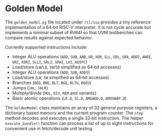 # Golden Model

The `golden_model.py` file located under `rtl/isa` provides a tiny reference
implementation of a 64‑bit RISC‑V interpreter. It is not cycle accurate but
implements a minimal subset of RV64I so that UVM testbenches can compare
results against expected behavior.

Currently supported instructions include:

- Integer ALU operations (`ADD`, `SUB`, `AND`, `OR`, `XOR`,
  `SLL`, `SRL`, `SRA`, `ADDI`, `ANDI`, `ORI`, `XORI`,
  `SLLI`, `SRLI`, `SRAI`, `LUI`, `AUIPC`)
- Load/store (`LW`/`LD`, `SW`/`SD` simplified as 64‑bit accesses)
- Integer ALU operations (`ADD`, `SUB`, `ADDI`)
- Load/store (`LW`, `SW` simplified as 64‑bit accesses)
- Branches (`BEQ`, `BNE`, `BLT`, `BGE`, `BLTU`, `BGEU`)
- Jumps (`JAL`, `JALR`)
- Multiply/divide (`MUL`, `DIV`, `REM` and variants)
- Basic atomic operations (`LR.D`, `SC.D`, `AMOADD.D`, `AMOSWAP.D`)

The `GoldenModel` class maintains an array of 32 general purpose registers,
a dictionary based memory and the current program counter. The `step` method
decodes and executes a single 32‑bit instruction. The helper
`execute_bundle()` function can process a list of up to eight instructions
for convenient use in fetch/decode unit testing.
